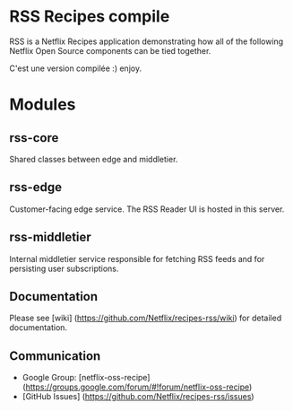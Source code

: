 RSS Recipes compile
===========

RSS is a Netflix Recipes application demonstrating how all of the following Netflix Open Source components can be tied together.

C'est une version compilée :) enjoy.


Modules
=======

rss-core
-----------
Shared classes between edge and middletier.

rss-edge
-----------
Customer-facing edge service. The RSS Reader UI is hosted in this server.

rss-middletier
-----------------
Internal middletier service responsible for fetching RSS feeds and for persisting user subscriptions.

Documentation
--------------
Please see [wiki] (https://github.com/Netflix/recipes-rss/wiki) for detailed documentation.

Communication
--------------
* Google Group: [netflix-oss-recipe] (https://groups.google.com/forum/#!forum/netflix-oss-recipe)
* [GitHub Issues] (https://github.com/Netflix/recipes-rss/issues)
